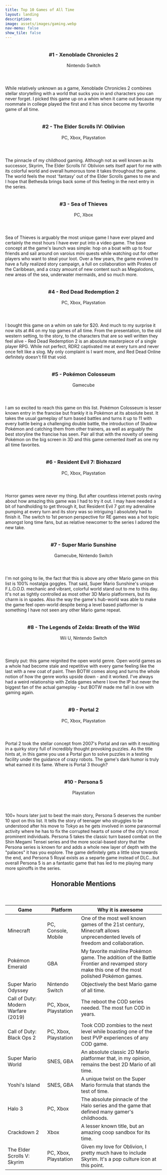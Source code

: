 ```yaml
---
title: Top 10 Games of All Time
layout: landing
description: 
image: assets/images/gaming.webp
nav-menu: false
show_tile: false
---
```


<!-- Main -->
<div id="main">

<!-- Two -->
<section id="two" class="spotlights">
	<section>
		<a class="image">
			<img src="{% link assets/images/xenoblade2.png %}" alt="" data-position="center center" />
		</a>
		<div class="content">
			<div class="inner">
				<header class="major">
					<h3>#1 - Xenoblade Chronicles 2</h3>
					<p>Nintendo Switch</p>
				</header>
				<p>While relatively unknown as a game, Xenoblade Chronicles 2 combines stellar storytelling with a world that sucks you in and characters you can never forget. I picked this game up on a whim when it came out because my roommate in college played the first and it has since become my favorite game of all time.</p>
			</div>
		</div>
	</section>
	<section>
		<a class="image">
			<img src="{% link assets/images/oblivion.png %}" alt="" data-position="center center" />
		</a>
		<div class="content">
			<div class="inner">
				<header class="major">
					<h3>#2 - The Elder Scrolls IV: Oblivion</h3>
					<p>PC, Xbox, Playstation</p>
				</header>
				<p>The pinnacle of my childhood gaming. Although not as well known as its successor, Skyrim, The Elder Scrolls IV: Oblivion sets itself apart for me with its colorful world and overall humorous tone it takes throughout the game. The world feels the most 'fantasy' out of the Elder Scrolls games to me and I hope that Bethesda brings back some of this feeling in the next entry in the series.</p>
			</div>
		</div>
	</section>
	<section>
		<a class="image">
			<img src="{% link assets/images/seaofthieves.jpg %}" alt="" data-position="center center" />
		</a>
		<div class="content">
			<div class="inner">
				<header class="major">
					<h3>#3 - Sea of Thieves</h3>
					<p>PC, Xbox</p>
				</header>
				<p>Sea of Thieves is arguably the most unique game I have ever played and certainly the most hours I have ever put into a video game. The base concept at the game's launch was simple: hop on a boat with up to four friends and sail around on varoius mini quests while watching out for other players who want to steal your loot. Over a few years, the game evolved to have a fully realized story campaign, a full on collaboration with Pirates of the Caribbean, and a crazy amount of new content such as Megalodons, new areas of the sea, underwater mermaids, and so much more.</p>
			</div>
		</div>
	</section>
	<section>
		<a class="image">
			<img src="{% link assets/images/reddead2.jpg %}" alt="" data-position="center center" />
		</a>
		<div class="content">
			<div class="inner">
				<header class="major">
					<h3>#4 - Red Dead Redemption 2</h3>
					<p>PC, Xbox, Playstation</p>
				</header>
				<p>I bought this game on a whim on sale for $20. And much to my surprise it now sits at #4 on my top games of all time. From the presentation, to the old western setting, to the story, to the characters that are so well written they feel alive - Red Dead Redemption 2 is an absolute masterpiece of a single player RPG. While not perfect, RDR2 captivated me at every turn and never once felt like a slog. My only complaint is I want more, and Red Dead Online definitely doesn't fill that void.</p>
			</div>
		</div>
	</section>
	<section>
		<a class="image">
			<img src="{% link assets/images/colosseum.jpg %}" alt="" data-position="center center" />
		</a>
		<div class="content">
			<div class="inner">
				<header class="major">
					<h3>#5 - Pokémon Colosseum</h3>
					<p>Gamecube</p>
				</header>
				<p>I am so excited to reach this game on this list. Pokémon Colosseum is lesser known entry in the francise but frankly it is Pokémon at its absolute best. It takes the usual gameplay of turn based battles and turns it up to 11 with every battle being a challenging double battle, the introduction of Shadow Pokémon and catching them from other trainers, as well as arguably the best storyline the francise has seen. Pair all that with the novelty of seeing Pokémon on the big screen in 3D and this game cemented itself as one my all time favorites.</p>
			</div>
		</div>
	</section>
	<section>
		<a class="image">
			<img src="{% link assets/images/residentevil7.jpg %}" alt="" data-position="center center" />
		</a>
		<div class="content">
			<div class="inner">
				<header class="major">
					<h3>#6 - Resident Evil 7: Biohazard</h3>
					<p>PC, Xbox, Playstation</p>
				</header>
				<p>Horror games were never my thing. But after countless internet posts raving about how amazing this game was I had to try it out. I may have needed a bit of handholding to get through it, but Resident Evil 7 got my adrenaline pumping at every turn and its story was so intriguing I absolutely had to finish it. The switch to 1st person perspective for RE games was a hot topic amongst long time fans, but as relative newcomer to the series I adored the new take.</p>
			</div>
		</div>
	</section>
	<section>
		<a class="image">
			<img src="{% link assets/images/sunshine.jpg %}" alt="" data-position="center center" />
		</a>
		<div class="content">
			<div class="inner">
				<header class="major">
					<h3>#7 - Super Mario Sunshine</h3>
					<p>Gamecube, Nintendo Switch</p>
				</header>
				<p>I'm not going to lie, the fact that this is above any other Mario game on this list is 100% nostalgia goggles. That said, Super Mario Sunshine's unique F.L.O.O.D. mechanic and vibrant, colorful world stand out to me to this day. It's not as tightly controlled as most other 3D Mario platformers, but its charm is in spades. Also the way the game's hub-world was able to make the game feel open-world despite being a level based platformer is something I have not seen any other Mario game repeat.</p>
			</div>
		</div>
	</section>
	<section>
		<a class="image">
			<img src="{% link assets/images/botw.jpg %}" alt="" data-position="center center" />
		</a>
		<div class="content">
			<div class="inner">
				<header class="major">
					<h3>#8 - The Legends of Zelda: Breath of the Wild</h3>
					<p>Wii U, Nintendo Switch</p>
				</header>
				<p>Simply put: this game reignited the open world genre. Open world games as a whole had become stale and repetitive with every game feeling like the last with a new coat of paint. Then BOTW comes along and turns the whole notion of how the genre works upside down - and it worked. I've always had a weird relationship with Zelda games where I love the IP but never the biggest fan of the actual gameplay - but BOTW made me fall in love with gaming again.</p>
			</div>
		</div>
	</section>
	<section>
		<a class="image">
			<img src="{% link assets/images/portal2.png %}" alt="" data-position="center center" />
		</a>
		<div class="content">
			<div class="inner">
				<header class="major">
					<h3>#9 - Portal 2</h3>
					<p>PC, Xbox, Playstation</p>
				</header>
				<p>Portal 2 took the stellar concept from 2007's Portal and ran with it resulting in a quirky story full of incredibly thought provoking puzzles. As the title hints at, in this game you use a Portal gun to solve puzzles in a testing facility under the guidance of crazy robots. The game's dark humor is truly what earned it its fame. Where is Portal 3 though?</p>
			</div>
		</div>
	</section>
	<section>
		<a class="image">
			<img src="{% link assets/images/persona5.png %}" alt="" data-position="center center" />
		</a>
		<div class="content">
			<div class="inner">
				<header class="major">
					<h3>#10 - Persona 5</h3>
					<p>Playstation</p>
				</header>
				<p>100+ hours later just to beat the main story, Persona 5 deserves the number 10 spot on this list. It tells the story of teenager who struggles to be understood after his move to Tokyo as he gets involved in some paranormal activity where he has to fix the corrupted hearts of some of the city's most prominent individuals. Persona 5 takes the classic turn based combat on the Shin Megami Tensei series and the more social-based story that the Persona series is known for and adds a whole new layer of depth with the "palaces" it has you explore. The game definitely gets a little slow towards the end, and Persona 5 Royal exists as a separte game instead of DLC...but overall Persona 5 is an a fantastic game that has led to me playing many more spinoffs in the series.</p>
			</div>
		</div>
	</section>
</section>
</div>

<!-- One -->
<section id="one">
	<div class="inner">
		<header class="major">
			<h1>Honorable Mentions</h1>
		</header>

<div class="table-wrapper">
	<table>
		<thead>
			<tr>
				<th>Game</th>
				<th>Platform</th>
				<th>Why it is awesome</th>
			</tr>
		</thead>
		<tbody>
			<tr>
				<td>Minecraft</td>
				<td>PC, Console, Mobile</td>
				<td>One of the most well known games of the 21st century, Minecraft allows unprecendented levels of freedom and collaboration.</td>
			</tr>
			<tr>
				<td>Pokémon Emerald</td>
				<td>GBA</td>
				<td>My favorite mainline Pokémon game. The addition of the Battle Frontier and revamped story make this one of the most polished Pokémon games.</td>
			</tr>
			<tr>
				<td>Super Mario Odyssey</td>
				<td>Nintendo Switch</td>
				<td>Objectively the best Mario game of all time.</td>
			</tr>
			<tr>
				<td>Call of Duty: Modern Warfare (2019)</td>
				<td>PC, Xbox, Playstation</td>
				<td>The reboot the COD series needed. The most fun COD in years.</td>
			</tr>
			<tr>
				<td>Call of Duty: Black Ops 2</td>
				<td>PC, Xbox, Playstation</td>
				<td>Took COD zombies to the next level while boasting one of the best PVP experiences of any COD game.</td>
			</tr>
			<tr>
				<td>Super Mario World</td>
				<td>SNES, GBA</td>
				<td>An absolute classic 2D Mario platformer that, in my opinion, remains the best 2D Mario of all time.</td>
			</tr>
			<tr>
				<td>Yoshi's Island</td>
				<td>SNES, GBA</td>
				<td>A unique twist on the Super Mario formula that stands the test of time.</td>
			</tr>
			<tr>
				<td>Halo 3</td>
				<td>PC, Xbox</td>
				<td>The absolute pinnacle of the Halo series and the game that defined many gamer's childhoods.</td>
			</tr>
			<tr>
				<td>Crackdown 2</td>
				<td>Xbox</td>
				<td>A lesser known title, but an amazing coop sandbox for its time.</td>
			</tr>
			<tr>
				<td>The Elder Scrolls V: Skyrim</td>
				<td>PC, Xbox, Playstation</td>
				<td>Given my love for Oblivion, I pretty much have to include Skyrim. It's a pop culture icon at this point.</td>
			</tr>
		</tbody>
	</table>
</div>
</div>
</section>